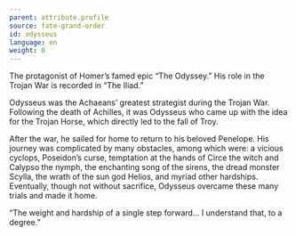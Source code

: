 ```yaml
---
parent: attribute.profile
source: fate-grand-order
id: odysseus
language: en
weight: 0
---
```


The protagonist of Homer’s famed epic “The Odyssey.” His role in the Trojan War is recorded in “The Iliad.”

Odysseus was the Achaeans’ greatest strategist during the Trojan War. Following the death of Achilles, it was Odysseus who came up with the idea for the Trojan Horse, which directly led to the fall of Troy.

After the war, he sailed for home to return to his beloved Penelope. His journey was complicated by many obstacles, among which were: a vicious cyclops, Poseidon’s curse, temptation at the hands of Circe the witch and Calypso the nymph, the enchanting song of the sirens, the dread monster Scylla, the wrath of the sun god Helios, and myriad other hardships. Eventually, though not without sacrifice, Odysseus overcame these many trials and made it home.

“The weight and hardship of a single step forward… I understand that, to a degree.”
